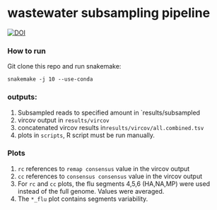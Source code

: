 # wastewater subsampling pipeline

[![DOI](https://zenodo.org/badge/988197048.svg)](https://doi.org/10.5281/zenodo.16956130)

### How to run

Git clone this repo and run snakemake:

```
snakemake -j 10 --use-conda
```

### outputs:

1. Subsampled reads to specified amount in `results/subsampled
2. vircov output in `results/vircov`
3. concatenated vircov results in`results/vircov/all.combined.tsv`
4. plots in `scripts`, R script must be run manually.

### Plots

1. `rc` references to `remap consensus` value in the vircov output
2. `cc` references to `consensus consensus` value in the vircov output
3. For `rc` and `cc` plots, the flu segments 4,5,6 (HA,NA,MP) were used instead of the full genome. Values were averaged.
4. The `*_flu` plot contains segments variability.

